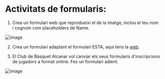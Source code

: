 # Activitats de formularis:

1. Crea un formulari web que reprodueixi el de la imatge, inclou el teu nom i cognom com placeholders de Name.

![image](https://user-images.githubusercontent.com/110727546/232078849-eb4eaeff-e292-4597-9643-8010e1c3e6a6.png)

2. Crea un formulari adaptant el formulari ESTA, aquí tens la [web](https://usa-esta.net/es/formulario-esta-en-espanol/). 

3. El Club de Bàsquet Alcanar vol canviar els seus formularis d'inscripcions de jugadors a format online. Fes un formulari adient.

![image](https://user-images.githubusercontent.com/110727546/232234197-fa12fe92-e323-4c79-be66-f9f62f45eece.png)


